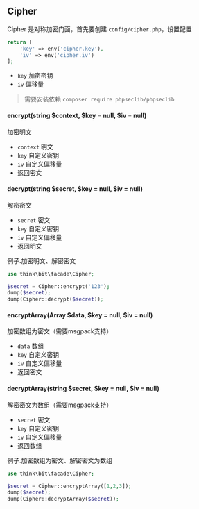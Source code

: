 ## Cipher

Cipher 是对称加密门面，首先要创建 `config/cipher.php`，设置配置

```php
return [
    'key' => env('cipher.key'),
    'iv' => env('cipher.iv')
];
```

- `key` 加密密钥
- `iv` 偏移量

> 需要安装依赖 `composer require phpseclib/phpseclib`

#### encrypt(string $context, $key = null, $iv = null)

加密明文

- `context` 明文
- `key` 自定义密钥
- `iv` 自定义偏移量
- 返回密文

#### decrypt(string $secret, $key = null, $iv = null)

解密密文

- `secret` 密文
- `key` 自定义密钥
- `iv` 自定义偏移量
- 返回明文

例子.加密明文、解密密文

```php
use think\bit\facade\Cipher;

$secret = Cipher::encrypt('123');
dump($secret);
dump(Cipher::decrypt($secret));
```

#### encryptArray(Array $data, $key = null, $iv = null)

加密数组为密文（需要msgpack支持）

- `data` 数组
- `key` 自定义密钥
- `iv` 自定义偏移量
- 返回密文

#### decryptArray(string $secret, $key = null, $iv = null)

解密密文为数组（需要msgpack支持）

- `secret` 密文
- `key` 自定义密钥
- `iv` 自定义偏移量
- 返回数组

例子.加密数组为密文、解密密文为数组

```php
use think\bit\facade\Cipher;

$secret = Cipher::encryptArray([1,2,3]);
dump($secret);
dump(Cipher::decryptArray($secret));
```

